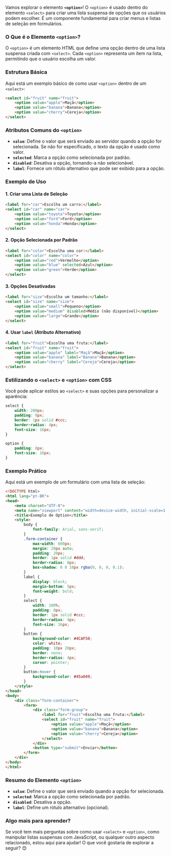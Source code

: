 Vamos explorar o elemento **`<option>`**! O `<option>` é usado dentro do elemento `<select>` para criar uma lista suspensa de opções que os usuários podem escolher. É um componente fundamental para criar menus e listas de seleção em formulários.

### O Que é o Elemento `<option>`?

O `<option>` é um elemento HTML que define uma opção dentro de uma lista suspensa criada com `<select>`. Cada `<option>` representa um item na lista, permitindo que o usuário escolha um valor.

### Estrutura Básica

Aqui está um exemplo básico de como usar `<option>` dentro de um `<select>`:

```html
<select id="fruit" name="fruit">
    <option value="apple">Maçã</option>
    <option value="banana">Banana</option>
    <option value="cherry">Cereja</option>
</select>
```

### Atributos Comuns do `<option>`

- **`value`**: Define o valor que será enviado ao servidor quando a opção for selecionada. Se não for especificado, o texto da opção é usado como valor.
- **`selected`**: Marca a opção como selecionada por padrão.
- **`disabled`**: Desativa a opção, tornando-a não selecionável.
- **`label`**: Fornece um rótulo alternativo que pode ser exibido para a opção.

### Exemplo de Uso

#### 1. **Criar uma Lista de Seleção**

```html
<label for="car">Escolha um carro:</label>
<select id="car" name="car">
    <option value="toyota">Toyota</option>
    <option value="ford">Ford</option>
    <option value="honda">Honda</option>
</select>
```

#### 2. **Opção Selecionada por Padrão**

```html
<label for="color">Escolha uma cor:</label>
<select id="color" name="color">
    <option value="red">Vermelho</option>
    <option value="blue" selected>Azul</option>
    <option value="green">Verde</option>
</select>
```

#### 3. **Opções Desativadas**

```html
<label for="size">Escolha um tamanho:</label>
<select id="size" name="size">
    <option value="small">Pequeno</option>
    <option value="medium" disabled>Médio (não disponível)</option>
    <option value="large">Grande</option>
</select>
```

#### 4. **Usar `label` (Atributo Alternativo)**

```html
<label for="fruit">Escolha uma fruta:</label>
<select id="fruit" name="fruit">
    <option value="apple" label="Maçã">Maçã</option>
    <option value="banana" label="Banana">Banana</option>
    <option value="cherry" label="Cereja">Cereja</option>
</select>
```

### Estilizando o `<select>` e `<option>` com CSS

Você pode aplicar estilos ao `<select>` e suas opções para personalizar a aparência:

```css
select {
    width: 200px;
    padding: 8px;
    border: 1px solid #ccc;
    border-radius: 4px;
    font-size: 16px;
}

option {
    padding: 8px;
    font-size: 16px;
}
```

### Exemplo Prático

Aqui está um exemplo de um formulário com uma lista de seleção:

```html
<!DOCTYPE html>
<html lang="pt-BR">
<head>
    <meta charset="UTF-8">
    <meta name="viewport" content="width=device-width, initial-scale=1.0">
    <title>Exemplo de Option</title>
    <style>
        body {
            font-family: Arial, sans-serif;
        }
        .form-container {
            max-width: 600px;
            margin: 20px auto;
            padding: 20px;
            border: 1px solid #ddd;
            border-radius: 8px;
            box-shadow: 0 0 10px rgba(0, 0, 0, 0.1);
        }
        label {
            display: block;
            margin-bottom: 5px;
            font-weight: bold;
        }
        select {
            width: 100%;
            padding: 8px;
            border: 1px solid #ccc;
            border-radius: 4px;
            font-size: 16px;
        }
        button {
            background-color: #4CAF50;
            color: white;
            padding: 10px 20px;
            border: none;
            border-radius: 4px;
            cursor: pointer;
        }
        button:hover {
            background-color: #45a049;
        }
    </style>
</head>
<body>
    <div class="form-container">
        <form>
            <div class="form-group">
                <label for="fruit">Escolha uma fruta:</label>
                <select id="fruit" name="fruit">
                    <option value="apple">Maçã</option>
                    <option value="banana">Banana</option>
                    <option value="cherry">Cereja</option>
                </select>
            </div>
            <button type="submit">Enviar</button>
        </form>
    </div>
</body>
</html>
```

### Resumo do Elemento `<option>`

- **`value`**: Define o valor que será enviado quando a opção for selecionada.
- **`selected`**: Marca a opção como selecionada por padrão.
- **`disabled`**: Desativa a opção.
- **`label`**: Define um rótulo alternativo (opcional).

### Algo mais para aprender?

Se você tem mais perguntas sobre como usar `<select>` e `<option>`, como manipular listas suspensas com JavaScript, ou qualquer outro aspecto relacionado, estou aqui para ajudar! O que você gostaria de explorar a seguir? 😊